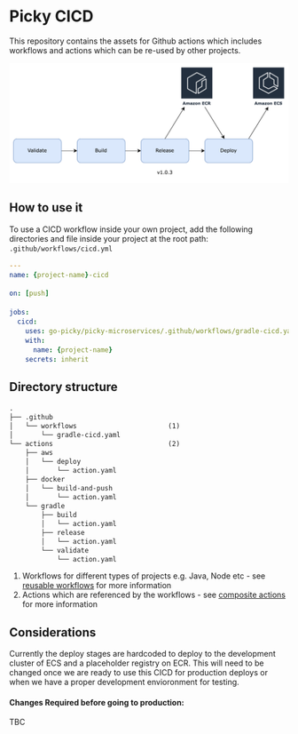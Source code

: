 # Picky CICD
This repository contains the assets for Github actions which includes workflows and actions which can be re-used by other projects.

![CICD Diagram](./assets/cicd.png)

## How to use it
To use a CICD workflow inside your own project, add the following directories and file inside your project at the root path: `.github/workflows/cicd.yml`

```yaml
---
name: {project-name}-cicd

on: [push]

jobs:
  cicd:
    uses: go-picky/picky-microservices/.github/workflows/gradle-cicd.yaml
    with:
      name: {project-name}
    secrets: inherit
```


## Directory structure
```
.
├── .github
│   └── workflows                       (1)
│       └── gradle-cicd.yaml
└── actions                             (2)
    ├── aws
    │   └── deploy
    │       └── action.yaml
    ├── docker
    │   └── build-and-push
    │       └── action.yaml
    └── gradle
        ├── build
        │   └── action.yaml
        ├── release
        │   └── action.yaml
        └── validate
            └── action.yaml
```

1. Workflows for different types of projects e.g. Java, Node etc  - see [reusable workflows](https://docs.github.com/en/actions/using-workflows/reusing-workflows) for more information
1. Actions which are referenced by the workflows - see [composite actions](https://docs.github.com/en/actions/creating-actions/creating-a-composite-action) for more information

## Considerations
Currently the deploy stages are hardcoded to deploy to the development cluster of ECS and a placeholder registry on ECR.
This will need to be changed once we are ready to use this CICD for production deploys or when we have a proper development envioronment for testing.

#### Changes Required before going to production:

TBC
